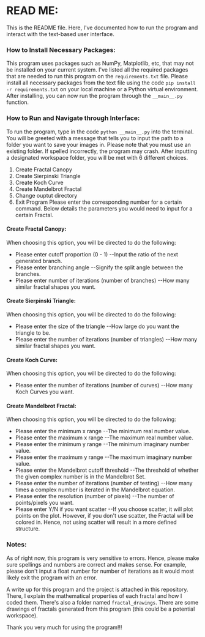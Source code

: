 # READ ME:
This is the README file. Here, I've documented how to run the program and interact with the 
text-based user interface.
### How to Install Necessary Packages:
This program uses packages such as NumPy, Matplotlib, etc, that may not be installed on your current
system. I've listed all the required packages that are needed to run this program on the `requirements.txt`
file. Please install all necessary packages from the text file using the code `pip install -r requirements.txt`
on your local machine or a Python virtual environment. After installing, you can now run the program through
the `__main__.py` function.
### How to Run and Navigate through Interface:
To run the program, type in the code `python __main__.py` into the terminal. You will be greeted with a message
that tells you to input the path to a folder you want to save your images in. Please note that you must use an
existing folder. If spelled incorrectly, the program may crash. 
After inputting a designated workspace folder, you will be met with 6 different choices. 
1. Create Fractal Canopy
2. Create Sierpinski Triangle
3. Create Koch Curve
4. Create Mandelbrot Fractal
5. Change ouptut directory
6. Exit Program
Please enter the corresponding number for a certain command. Below details the parameters you would need to input
for a certain Fractal.
#### Create Fractal Canopy:
When choosing this option, you will be directed to do the following:
- Please enter cutoff proportion (0 - 1) --Input the ratio of the next generated branch.
- Please enter branching angle --Signify the split angle between the branches.
- Please enter number of iterations (number of branches) --How many similar fractal shapes you want.
#### Create Sierpinski Triangle:
When choosing this option, you will be directed to do the following:
- Please enter the size of the triangle --How large do you want the triangle to be.
- Please enter the number of iterations (number of triangles) --How many similar fractal shapes you want.
#### Create Koch Curve:
When choosing this option, you will be directed to do the following:
- Please enter the number of iterations (number of curves) --How many Koch Curves you want.
#### Create Mandelbrot Fractal:
When choosing this option, you will be directed to do the following:
- Please enter the minimum x range --The minimum real number value.
- Please enter the maximum x range --The maximum real number value.
- Please enter the minimum y range --The minimum imaginary number value.
- Please enter the maximum y range --The maximum imaginary number value.
- Please enter the Mandelbrot cutoff threshold --The threshold of whether the given complex number is in the Mandelbrot Set.
- Please enter the number of iterations (number of testing) --How many times a complex number is iterated in the Mandelbrot equation.
- Please enter the resolution (number of pixels) --The number of points/pixels you want. 
- Please enter Y/N if you want scatter --If you choose scatter, it will plot points on the plot. However, if you don't use scatter, the Fractal will be colored in. Hence, not using scatter will result in a more defined structure.
### Notes:
As of right now, this program is very sensitive to errors. Hence, please make sure spellings and numbers are correct and makes sense. For example, please don't input a float number for number of iterations as it would most likely exit the program with an error. 

A write up for this program and the project is attached in this repository. There, I explain the mathematical properties of each fractal and how I coded them. There's also a folder named `fractal_drawings`. There are some drawings of fractals generated from this program (this could be a potential workspace).

Thank you very much for using the program!!!